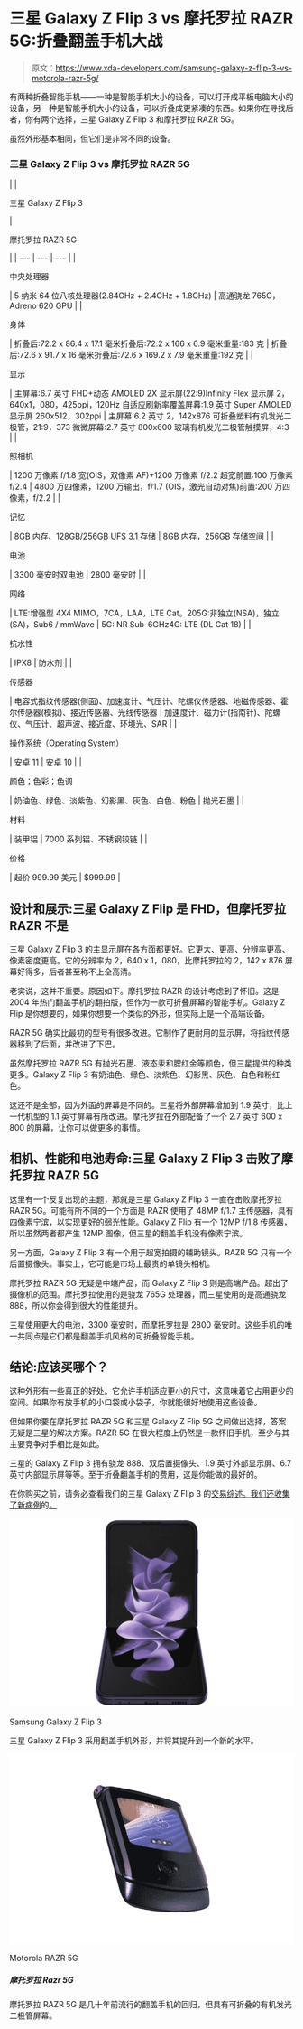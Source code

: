 # 三星 Galaxy Z Flip 3 vs 摩托罗拉 RAZR 5G:折叠翻盖手机大战

> 原文：<https://www.xda-developers.com/samsung-galaxy-z-flip-3-vs-motorola-razr-5g/>

有两种折叠智能手机——一种是智能手机大小的设备，可以打开成平板电脑大小的设备，另一种是智能手机大小的设备，可以折叠成更紧凑的东西。如果你在寻找后者，你有两个选择，三星 Galaxy Z Flip 3 和摩托罗拉 RAZR 5G。

虽然外形基本相同，但它们是非常不同的设备。

### 三星 Galaxy Z Flip 3 vs 摩托罗拉 RAZR 5G

|  | 

三星 Galaxy Z Flip 3

 | 

摩托罗拉 RAZR 5G

 |
| --- | --- | --- |
| 

中央处理器

 | 5 纳米 64 位八核处理器(2.84GHz + 2.4GHz + 1.8GHz) | 高通骁龙 765G，Adreno 620 GPU |
| 

身体

 | 折叠后:72.2 x 86.4 x 17.1 毫米折叠后:72.2 x 166 x 6.9 毫米重量:183 克 | 折叠后:72.6 x 91.7 x 16 毫米折叠后:72.6 x 169.2 x 7.9 毫米重量:192 克 |
| 

显示

 | 主屏幕:6.7 英寸 FHD+动态 AMOLED 2X 显示屏(22:9)Infinity Flex 显示屏 2，640x1，080，425ppi，120Hz 自适应刷新率覆盖屏幕:1.9 英寸 Super AMOLED 显示屏 260x512，302ppi | 主屏幕:6.2 英寸 2，142x876 可折叠塑料有机发光二极管，21:9，373 微微屏幕:2.7 英寸 800x600 玻璃有机发光二极管触摸屏，4:3 |
| 

照相机

 | 1200 万像素 f/1.8 宽(OIS，双像素 AF)+1200 万像素 f/2.2 超宽前置:100 万像素 f/2.4 | 4800 万四像素，1200 万输出，f/1.7 (OIS，激光自动对焦)前置:200 万四像素，f/2.2 |
| 

记忆

 | 8GB 内存、128GB/256GB UFS 3.1 存储 | 8GB 内存，256GB 存储空间 |
| 

电池

 | 3300 毫安时双电池 | 2800 毫安时 |
| 

网络

 | LTE:增强型 4X4 MIMO，7CA，LAA，LTE Cat。205G:非独立(NSA)，独立(SA)，Sub6 / mmWave | 5G: NR Sub-6GHz4G: LTE (DL Cat 18) |
| 

抗水性

 | IPX8 | 防水剂 |
| 

传感器

 | 电容式指纹传感器(侧面)、加速度计、气压计、陀螺仪传感器、地磁传感器、霍尔传感器(模拟)、接近传感器、光线传感器 | 加速度计、磁力计(指南针)、陀螺仪、气压计、超声波、接近度、环境光、SAR |
| 

操作系统（Operating System）

 | 安卓 11 | 安卓 10 |
| 

颜色；色彩；色调

 | 奶油色、绿色、淡紫色、幻影黑、灰色、白色、粉色 | 抛光石墨 |
| 

材料

 | 装甲铝 | 7000 系列铝、不锈钢铰链 |
| 

价格

 | 起价 999.99 美元 | $999.99 |

## 设计和展示:三星 Galaxy Z Flip 是 FHD，但摩托罗拉 RAZR 不是

三星 Galaxy Z Flip 3 的主显示屏在各方面都更好。它更大、更高、分辨率更高、像素密度更高。它的分辨率为 2，640 x 1，080，比摩托罗拉的 2，142 x 876 屏幕好得多，后者甚至称不上全高清。

老实说，这并不重要。原因如下。摩托罗拉 RAZR 的设计考虑到了怀旧。这是 2004 年热门翻盖手机的翻拍版，但作为一款可折叠屏幕的智能手机。Galaxy Z Flip 是你想要的，如果你想要一个类似的外形，但实际上是一个高端设备。

RAZR 5G 确实比最初的型号有很多改进。它制作了更耐用的显示屏，将指纹传感器移到了后面，并改进了下巴。

虽然摩托罗拉 RAZR 5G 有抛光石墨、液态汞和腮红金等颜色，但三星提供的种类更多。Galaxy Z Flip 3 有奶油色、绿色、淡紫色、幻影黑、灰色、白色和粉红色。

这还不是全部，因为外面的屏幕是不同的。三星将外部屏幕增加到 1.9 英寸，比上一代机型的 1.1 英寸屏幕有所改进。摩托罗拉在外部配备了一个 2.7 英寸 600 x 800 的屏幕，让你可以做更多的事情。

## 相机、性能和电池寿命:三星 Galaxy Z Flip 3 击败了摩托罗拉 RAZR 5G

这里有一个反复出现的主题，那就是三星 Galaxy Z Flip 3 一直在击败摩托罗拉 RAZR 5G。可能有所不同的一个方面是 RAZR 使用了 48MP f/1.7 主传感器，具有四像素宁滨，以实现更好的弱光性能。Galaxy Z Flip 有一个 12MP f/1.8 传感器，所以虽然两者都产生 12MP 图像，但三星的翻盖手机没有像素宁滨。

另一方面，Galaxy Z Flip 3 有一个用于超宽拍摄的辅助镜头。RAZR 5G 只有一个后置摄像头。事实上，它可能是市场上最贵的单镜头相机。

摩托罗拉 RAZR 5G 无疑是中端产品，而 Galaxy Z Flip 3 则是高端产品。超出了摄像机的范围。摩托罗拉使用的是骁龙 765G 处理器，而三星使用的是高通骁龙 888，所以你会得到很大的性能提升。

三星使用更大的电池，3300 毫安时，而摩托罗拉是 2800 毫安时。这些手机的唯一共同点是它们都是翻盖手机风格的可折叠智能手机。

## 结论:应该买哪个？

这种外形有一些真正的好处。它允许手机适应更小的尺寸，这意味着它占用更少的空间。如果你有放手机的小口袋或小袋子，你就能很好地使用这些设备。

但如果你要在摩托罗拉 RAZR 5G 和三星 Galaxy Z Flip 5G 之间做出选择，答案无疑是三星的解决方案。RAZR 5G 在很大程度上仍然是一款怀旧手机，至少与其主要竞争对手相比是如此。

三星的 Galaxy Z Flip 3 拥有骁龙 888、双后置摄像头、1.9 英寸外部显示屏、6.7 英寸内部显示屏等等。至于折叠翻盖手机的费用，这是你能做的最好的。

在你购买之前，请务必查看我们的三星 Galaxy Z Flip 3 的[交易综述。我们还收集了新病例](https://www.xda-developers.com/best-galaxy-z-flip-3-deals/)的[。](https://www.xda-developers.com/best-galaxy-z-flip-3-cases/)

 <picture>![Samsung's latest clamshell-style foldable is $850 right now, a savings of $150 from the usual price.](img/828f9ef45cb2e3017c10c4aa85de573e.png)</picture> 

Samsung Galaxy Z Flip 3

三星 Galaxy Z Flip 3 采用翻盖手机外形，并将其提升到一个新的水平。

 <picture>![The Motorola RAZR 5G is a throwback to the popular flip phone from decades ago, but with a foldable OLED screen.](img/861b3fff93a4ac3893d9a1fa60eb48ff.png)</picture> 

Motorola RAZR 5G

##### 摩托罗拉 Razr 5G

摩托罗拉 RAZR 5G 是几十年前流行的翻盖手机的回归，但具有可折叠的有机发光二极管屏幕。